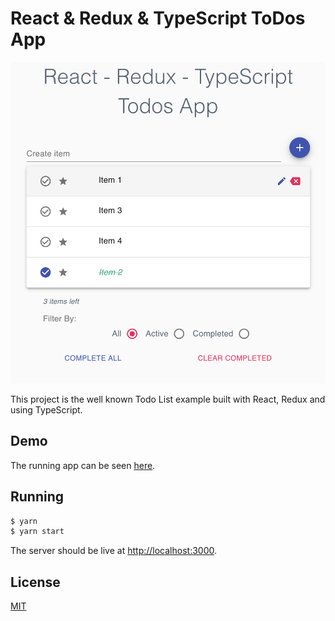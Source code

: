# React & Redux & TypeScript ToDos App

![Demo](https://github.com/mauroBus/todos-app-react-redux-typescript/blob/assets/demo.png)

This project is the well known Todo List example built with React, Redux and using TypeScript.

## Demo

The running app can be seen [here](https://todos-app-react-redux-ts.herokuapp.com).

## Running

```bash
$ yarn
$ yarn start
```

The server should be live at <http://localhost:3000>.

## License

[MIT](https://github.com/mauroBus/todos-app-react-redux-typescript/blob/master/LICENSE.md)
